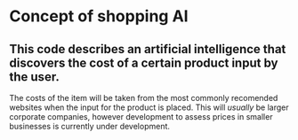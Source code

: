 # **Concept of shopping AI**

## This code describes an artificial intelligence that discovers the cost of a certain product input by the user. 
The costs of the item will be taken from the most commonly recomended websites when the input for the product is placed.
This will *usually* be larger corporate companies, however development to assess prices in smaller businesses is currently under development.

